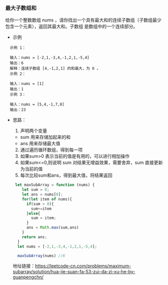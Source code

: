 ### 最大子数组和

  给你一个整数数组 nums ，请你找出一个具有最大和的连续子数组（子数组最少包含一个元素），返回其最大和。子数组 是数组中的一个连续部分。

- 示例

```
  示例 1：

  输入：nums = [-2,1,-3,4,-1,2,1,-5,4]
  输出：6
  解释：连续子数组 [4,-1,2,1] 的和最大，为 6 。
  示例 2：

  输入：nums = [1]
  输出：1
  示例 3：

  输入：nums = [5,4,-1,7,8]
  输出：23
```
- 思路：
  1. 声明两个变量
    - sum 用来存储加起来的和
    - ans 用来存储最大值
  2. 通过遍历循环数组，得到每一项
  3. 如果sum>0 表示当前的值是有用的，可以进行相加操作
  4. 如果sum<=0,则说明 sum 对结果无增益效果，需要舍弃，sum 直接更新为当前的值
  5. 每次比较sum和ans，得到最大值，将结果返回

  ```js
   let maxSubArray = function (nums) {
      let sum = 0;
      let ans = nums[0];
      for(let item of nums){
        if(sum > 0){
          sum+=item
        }else{
          sum = item;
        }
        ans = Math.max(sum,ans)
      }
      return ans;
    }
    let nums = [-2,1,-3,4,-1,2,1,-5,4];

    maxSubArray(nums) //6
  ```

  地址链接：<a href='https://leetcode-cn.com/problems/maximum-subarray/solution/hua-jie-suan-fa-53-zui-da-zi-xu-he-by-guanpengchn/' target='_blak'>https://leetcode-cn.com/problems/maximum-subarray/solution/hua-jie-suan-fa-53-zui-da-zi-xu-he-by-guanpengchn/</a>

